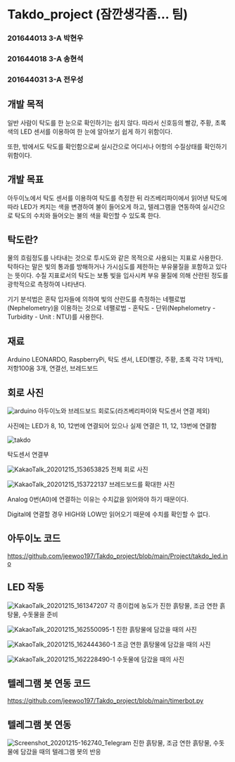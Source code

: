 # Takdo_project (잠깐생각좀... 팀)
### 201644013 3-A 박현우
### 201644018 3-A 송현석
### 201644031 3-A 전우성

## 개발 목적
일반 사람이 탁도를 한 눈으로 확인하기는 쉽지 않다. 따라서 신호등의 빨강, 주황, 초록색의 LED 센서를 이용하여 한 눈에 알아보기 쉽게 하기 위함이다.

또한, 밖에서도 탁도를 확인함으로써 실시간으로 어디서나 어항의 수질상태를 확인하기 위함이다.

## 개발 목표

아두이노에서 탁도 센서를 이용하여 탁도를 측정한 뒤 라즈베리파이에서 읽어낸 탁도에 따라 LED가 켜지는 색을 변경하여 불이 들어오게 하고, 텔레그램을 연동하여 실시간으로 탁도의 수치와 들어오는 불의 색을 확인할 수 있도록 한다.

## 탁도란?

물의 흐림정도를 나타내는 것으로 투시도와 같은 목적으로 사용되는 지표로 사용한다. 탁하다는 말은 빛의 통과를 방해하거나 가시심도를 제한하는 부유물질을 포함하고 있다는 뜻이다. 수질 지표로서의 탁도는 보통 빛을 입사시켜 부유 물질에 의해 산란된 정도를 광학적으로 측정하여 나타낸다.

기기 분석법은 혼탁 입자들에 의하여 빛의 산란도를 측정하는 네펠로법(Nephelometry)을 이용하는 것으로 네팰로법 - 혼탁도 - 단위(Nephelometry - Turbidity - Unit : NTU)를 사용한다.

## 재료

Arduino LEONARDO, RaspberryPi, 탁도 센서, LED(빨강, 주황, 초록 각각 1개씩), 저항100옴 3개, 연결선, 브레드보드

## 회로 사진

![arduino](https://user-images.githubusercontent.com/56572032/102181744-81750300-3eee-11eb-85a0-49800438df31.png)
아두이노와 브레드보드 회로도(라즈베리파이와 탁도센서 연결 제외)

사진에는 LED가 8, 10, 12번에 연결되어 있으나 실제 연결은 11, 12, 13번에 연결함

![takdo](https://user-images.githubusercontent.com/56572032/102181899-af5a4780-3eee-11eb-8658-014116ed351d.png)

탁도센서 연결부

![KakaoTalk_20201215_153653825](https://user-images.githubusercontent.com/56572032/102180610-81740380-3eec-11eb-9ed4-b0621e0516cb.jpg)
전체 회로 사진

![KakaoTalk_20201215_153722137](https://user-images.githubusercontent.com/56572032/102180627-86d14e00-3eec-11eb-8c51-cb3c9e04e5fb.jpg)
브레드보드를 확대한 사진

Analog 0번(A0)에 연결하는 이유는 수치값을 읽어와야 하기 때문이다.

Digital에 연결할 경우 HIGH와 LOW만 읽어오기 때문에 수치를 확인할 수 없다.

## 아두이노 코드
https://github.com/jeewoo197/Takdo_project/blob/main/Project/takdo_led.ino

## LED 작동
![KakaoTalk_20201215_161347207](https://user-images.githubusercontent.com/56572032/102183146-b84c1880-3ef0-11eb-9434-f8dbd976781f.jpg)
각 종이컵에 농도가 진한 흙탕물, 조금 연한 흙탕물, 수돗물을 준비

![KakaoTalk_20201215_162550095-1](https://user-images.githubusercontent.com/56572032/102184268-83d95c00-3ef2-11eb-882f-1aba780d4595.jpg)
진한 흙탕물에 담갔을 때의 사진

![KakaoTalk_20201215_162444360-1](https://user-images.githubusercontent.com/56572032/102184024-23e2b580-3ef2-11eb-9a9f-8c637a2b3982.jpg)
조금 연한 흙탕물에 담갔을 때의 사진

![KakaoTalk_20201215_162228490-1](https://user-images.githubusercontent.com/56572032/102183875-e67e2800-3ef1-11eb-9978-092f9f9b6102.jpg)
수돗물에 담갔을 때의 사진

## 텔레그램 봇 연동 코드
https://github.com/jeewoo197/Takdo_project/blob/main/timerbot.py

## 텔레그램 봇 연동
![Screenshot_20201215-162740_Telegram](https://user-images.githubusercontent.com/56572032/102184316-994e8600-3ef2-11eb-9c20-57f94f477b76.jpg)
진한 흙탕물, 조금 연한 흙탕물, 수돗물에 담갔을 때의 텔레그램 봇의 반응
